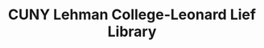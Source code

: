 ---
layout: repo
title: "CUNY Lehman College-Leonard Lief Library"
id: 18921
permalink: repos/18921/
---